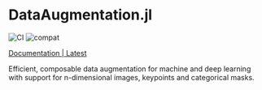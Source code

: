 # DataAugmentation.jl

![CI](https://github.com/FluxML/DataAugmentation.jl/actions/workflows/CI/badge.svg)
![compat](https://github.com/FluxML/DataAugmentation.jl/actions/workflows/CompatHelper/badge.svg)


[Documentation | Latest](https://fluxml.github.io/DataAugmentation.jl/dev/documents/README.md)

Efficient, composable data augmentation for machine and deep learning with support for n-dimensional images, keypoints and categorical masks.
